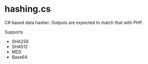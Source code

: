 # hashing.cs
C# based data hasher. Outputs are expected to match that with PHP.

Supports

 * SHA256
 * SHA512
 * MD5
 * Base64

